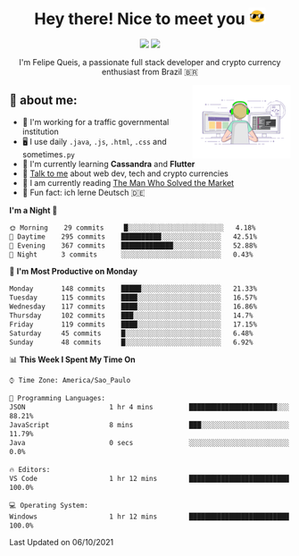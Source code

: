 
<h1 align="center">Hey there! Nice to meet you <img src="assets/sunglasses.gif" width="30"/></h1>

<p align="center">
  <a href="https://www.linkedin.com/in/fqueis"><img src="https://img.shields.io/badge/-LinkedIn-blue?style=flat&logo=Linkedin&logoColor=white" /></a>
  <a href="mailto:fqueis@gmail.com"><img src="https://img.shields.io/badge/-Gmail-c14438?style=flat&logo=Gmail&logoColor=white" /></a>
</p>

<p align="center">I'm Felipe Queis, a passionate full stack developer and crypto currency enthusiast from Brazil 🇧🇷</p>

<img width="35%" align="right" alt="fqueis" src="assets/profile.gif" /></p>

## 🤵 about me:

- 🏢 I'm working for a traffic governmental institution
- 🖥️ I use daily `.java`, `.js`, `.html`, `.css` and sometimes`.py`
- 🌱 I'm currently learning **Cassandra** and **Flutter**
- 💬 [Talk to me](https://github.com/fqueis/fqueis/discussions) about web dev, tech and crypto currencies
- 📖 I am currently reading [The Man Who Solved the Market](https://amzn.com/073521798X)
- 💭 Fun fact: ich lerne Deutsch 🇩🇪

<!--START_SECTION:waka-->
**I'm a Night 🦉** 

```text
🌞 Morning    29 commits     █░░░░░░░░░░░░░░░░░░░░░░░░   4.18% 
🌆 Daytime    295 commits    ██████████░░░░░░░░░░░░░░░   42.51% 
🌃 Evening    367 commits    █████████████░░░░░░░░░░░░   52.88% 
🌙 Night      3 commits      ░░░░░░░░░░░░░░░░░░░░░░░░░   0.43%

```
📅 **I'm Most Productive on Monday** 

```text
Monday       148 commits    █████░░░░░░░░░░░░░░░░░░░░   21.33% 
Tuesday      115 commits    ████░░░░░░░░░░░░░░░░░░░░░   16.57% 
Wednesday    117 commits    ████░░░░░░░░░░░░░░░░░░░░░   16.86% 
Thursday     102 commits    ███░░░░░░░░░░░░░░░░░░░░░░   14.7% 
Friday       119 commits    ████░░░░░░░░░░░░░░░░░░░░░   17.15% 
Saturday     45 commits     █░░░░░░░░░░░░░░░░░░░░░░░░   6.48% 
Sunday       48 commits     █░░░░░░░░░░░░░░░░░░░░░░░░   6.92%

```


📊 **This Week I Spent My Time On** 

```text
⌚︎ Time Zone: America/Sao_Paulo

💬 Programming Languages: 
JSON                     1 hr 4 mins         ██████████████████████░░░   88.21% 
JavaScript               8 mins              ███░░░░░░░░░░░░░░░░░░░░░░   11.79% 
Java                     0 secs              ░░░░░░░░░░░░░░░░░░░░░░░░░   0.0%

🔥 Editors: 
VS Code                  1 hr 12 mins        █████████████████████████   100.0%

💻 Operating System: 
Windows                  1 hr 12 mins        █████████████████████████   100.0%

```


 Last Updated on 06/10/2021
<!--END_SECTION:waka-->
